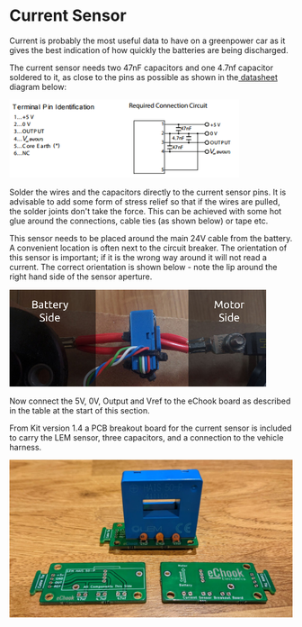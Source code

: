 # Current Sensor

Current is probably the most useful data to have on a greenpower car as it gives the best indication of how quickly the batteries are being discharged.

The current sensor needs two 47nF capacitors and one 4.7nf capacitor soldered to it, as close to the pins as possible as shown in the[ datasheet](http://docs-europe.electrocomponents.com/webdocs/142e/0900766b8142e844.pdf) diagram below:

![](../.gitbook/assets/screenshot-from-2017-11-29-22-09-22.png)

Solder the wires and the capacitors directly to the current sensor pins. It is advisable to add some form of stress relief so that if the wires are pulled, the solder joints don't take the force. This can be achieved with some hot glue around the connections, cable ties (as shown below) or tape etc.

This sensor needs to be placed around the main 24V cable from the battery. A convenient location is often next to the circuit breaker. The orientation of this sensor is important; if it is the wrong way around it will not read a current. The correct orientation is shown below - note the lip around the right hand side of the sensor aperture.

![](../.gitbook/assets/screenshot-from-2017-11-29-22-10-26.png)

Now connect the 5V, 0V, Output and Vref to the eChook board as described in the table at the start of this section.

From Kit version 1.4 a PCB breakout board for the current sensor is included to carry the LEM sensor, three capacitors, and a connection to the vehicle harness.

![](<../.gitbook/assets/image (8).png>)
